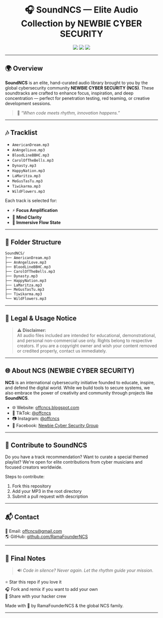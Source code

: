 
<h1 align="center">🎧 SoundNCS — Elite Audio Collection by NEWBIE CYBER SECURITY</h1>

<p align="center">
  <img src="https://img.shields.io/badge/Status-Active-success?style=for-the-badge" />
  <img src="https://img.shields.io/badge/Category-Audio%20Library-blueviolet?style=for-the-badge" />
  <img src="https://img.shields.io/badge/Level-Global%20Elite-black?style=for-the-badge" />
</p>

---

## 🌍 Overview

**SoundNCS** is an elite, hand-curated audio library brought to you by the global cybersecurity community **NEWBIE CYBER SECURITY (NCS)**. These soundtracks are crafted to enhance focus, inspiration, and deep concentration — perfect for penetration testing, red teaming, or creative development sessions.

> 🎵 *“When code meets rhythm, innovation happens.”*

---

## 🎶 Tracklist

- `AmericanDream.mp3`
- `AnAngelLove.mp3`
- `BloodLineBBHC.mp3`
- `CarolOfTheBells.mp3`
- `Dynasty.mp3`
- `HappyNation.mp3`
- `LaMaritza.mp3`
- `MeGusTasTu.mp3`
- `Tiwikarma.mp3`
- `WildFlowers.mp3`

Each track is selected for:
- ⚡ **Focus Amplification**
- 🧠 **Mind Clarity**
- 🌌 **Immersive Flow State**

---

## 📁 Folder Structure

```bash
SoundNCS/
├── AmericanDream.mp3
├── AnAngelLove.mp3
├── BloodLineBBHC.mp3
├── CarolOfTheBells.mp3
├── Dynasty.mp3
├── HappyNation.mp3
├── LaMaritza.mp3
├── MeGusTasTu.mp3
├── Tiwikarma.mp3
└── WildFlowers.mp3
```

---

## 📜 Legal & Usage Notice

> ⚠️ **Disclaimer:**  
All audio files included are intended for educational, demonstrational, and personal non-commercial use only. Rights belong to respective creators. If you are a copyright owner and wish your content removed or credited properly, contact us immediately.

---

## 🌐 About NCS (NEWBIE CYBER SECURITY)

**NCS** is an international cybersecurity initiative founded to educate, inspire, and defend the digital world. While we build tools to secure systems, we also embrace the power of creativity and community through projects like **SoundNCS**.

- 🌐 Website: [offcncs.blogspot.com](https://offcncs.blogspot.com)
- 🎥 TikTok: [@offcncs](https://www.tiktok.com/@offcncs)
- 📷 Instagram: [@offcncs](https://www.instagram.com/offcncs)
- 💬 Facebook: [Newbie Cyber Security Group](https://facebook.com/groups/632077237669216)

---

## 🤝 Contribute to SoundNCS

Do you have a track recommendation? Want to curate a special themed playlist? We're open for elite contributions from cyber musicians and focused creators worldwide.

Steps to contribute:
1. Fork this repository
2. Add your MP3 in the root directory
3. Submit a pull request with description

---

## 📬 Contact

📧 Email: [offcncs@gmail.com](mailto:offcncs@gmail.com)  
🌎 GitHub: [github.com/RamaFounderNCS](https://github.com/RamaFounderNCS)

---

## 💬 Final Notes

> 🔊 *Code in silence? Never again. Let the rhythm guide your mission.*

⭐ Star this repo if you love it  
🎧 Fork and remix if you want to add your own  
🚀 Share with your hacker crew  

Made with 🖤 by RamaFounderNCS & the global NCS family.

---

